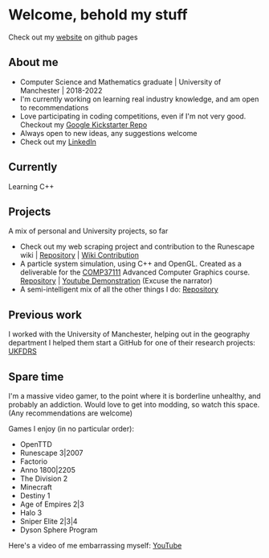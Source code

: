 # Welcome, behold my stuff

Check out my [website](https://jorgieagle.github.io) on github pages

## About me

- Computer Science and Mathematics graduate | University of Manchester | 2018-2022
- I'm currently working on learning real industry knowledge, and am open to recommendations
- Love participating in coding competitions, even if I'm not very good. Checkout my [Google Kickstarter Repo](https://github.com/JorgiEagle/google-coding-challenge)
- Always open to new ideas, any suggestions welcome
- Check out my [LinkedIn](https://www.linkedin.com/in/jackwjorgensen/)

## Currently

Learning C++

## Projects

A mix of personal and University projects, so far

- Check out my web scraping project and contribution to the Runescape wiki | [Repository](https://github.com/JorgiEagle/Runescape_projects) | [Wiki Contribution](https://runescape.wiki/w/Artefact#Total_materials_needed)
- A particle system simulation, using C++ and OpenGL. Created as a deliverable for the [COMP37111](https://studentnet.cs.manchester.ac.uk/ugt/COMP37111/syllabus/) Advanced Computer Graphics course. [Repository](https://github.com/JorgiEagle/Particle-System-Project) | [Youtube Demonstration](https://youtu.be/qz2SatL9low) (Excuse the narrator)
- A semi-intelligent mix of all the other things I do: [Repository](https://github.com/JorgiEagle/assorted-projects)

## Previous work
I worked with the University of Manchester, helping out in the geography department
I helped them start a GitHub for one of their research projects: [UKFDRS](https://ukfdrs.com)

## Spare time

I'm a massive video gamer, to the point where it is borderline unhealthy, and probably an addiction. Would love to get into modding, so watch this space. (Any recommendations are welcome)

Games I enjoy (in no particular order):

- OpenTTD
- Runescape 3|2007
- Factorio
- Anno 1800|2205
- The Division 2
- Minecraft
- Destiny 1
- Age of Empires 2|3
- Halo 3
- Sniper Elite 2|3|4
- Dyson Sphere Program

Here's a video of me embarrassing myself: [YouTube](https://youtube.com/shorts/FSXX8UgT274?feature=share)
